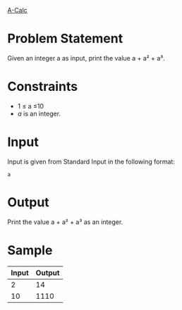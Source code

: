 [A-Calc](https://atcoder.jp/contests/abc172/tasks/abc172_a)

# Problem Statement
Given an integer a
as input, print the value a + a&sup2; + a&sup3;.  
  
# Constraints  
* 1 ≤ a ≤10
* *a* is an integer.

# Input
Input is given from Standard Input in the following format:
```
a
```
# Output
Print the value a + a&sup2; + a&sup3; as an integer.

# Sample
| Input | Output |
|-|-|
|2|14|
|10|1110|
